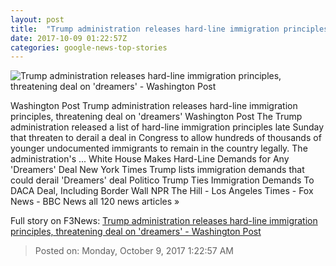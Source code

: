 ```yaml
---
layout: post
title:  "Trump administration releases hard-line immigration principles, threatening deal on 'dreamers' - Washington Post"
date: 2017-10-09 01:22:57Z
categories: google-news-top-stories
---
```


![Trump administration releases hard-line immigration principles, threatening deal on 'dreamers' - Washington Post](https://img.washingtonpost.com/rf/image_1484w/2010-2019/Wires/Images/2017-10-07/Reuters/2017-10-07T221604Z_978119108_RC19675C4BB0_RTRMADP_3_USA-TRUMP.jpg?t=20170517)

Washington Post Trump administration releases hard-line immigration principles, threatening deal on 'dreamers' Washington Post The Trump administration released a list of hard-line immigration principles late Sunday that threaten to derail a deal in Congress to allow hundreds of thousands of younger undocumented immigrants to remain in the country legally. The administration's ... White House Makes Hard-Line Demands for Any 'Dreamers' Deal New York Times Trump lists immigration demands that could derail 'Dreamers' deal Politico Trump Ties Immigration Demands To DACA Deal, Including Border Wall NPR The Hill - Los Angeles Times - Fox News - BBC News all 120 news articles »


Full story on F3News: [Trump administration releases hard-line immigration principles, threatening deal on 'dreamers' - Washington Post](http://www.f3nws.com/n/VzKXNE)

> Posted on: Monday, October 9, 2017 1:22:57 AM

